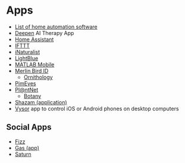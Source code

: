 # Apps
* [List of home automation software](https://en.wikipedia.org/wiki/List_of_home_automation_software)
* [Deepen](https://thedeepen.app/) AI Therapy App
* [Home Assistant](https://en.wikipedia.org/wiki/Home_Assistant)
* [IFTTT](https://en.wikipedia.org/wiki/IFTTT)
* [iNaturalist](https://en.wikipedia.org/wiki/INaturalist)
* [LightBlue](https://punchthrough.com/lightblue/)
* [MATLAB Mobile](https://www.mathworks.com/products/matlab-mobile.html)
* [Merlin Bird ID](https://merlin.allaboutbirds.org/)
  * [Ornithology](https://en.wikipedia.org/wiki/Ornithology)
* [PimEyes](https://pimeyes.com/)
* [Pl@ntNet](https://en.wikipedia.org/wiki/Pl@ntNet)
  * [Botany](https://en.wikipedia.org/wiki/Botany)
* [Shazam (application)](https://en.wikipedia.org/wiki/Shazam_(application))
* [Vysor](https://github.com/koush/vysor.io) app to control iOS or Android phones on desktop computers
## Social Apps
* [Fizz](https://fizzsocial.app/)
* [Gas (app)](https://en.wikipedia.org/wiki/Gas_(app))
* [Saturn](https://www.joinsaturn.com/)
